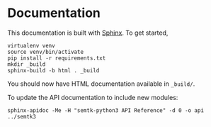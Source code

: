 # Documentation

This documentation is built with
[Sphinx](https://www.sphinx-doc.org/en/master/index.html). To get started,
```
virtualenv venv
source venv/bin/activate
pip install -r requirements.txt
mkdir _build
sphinx-build -b html . _build
```
You should now have HTML documentation available in `_build/`.

To update the API documentation to include new modules:
```
sphinx-apidoc -Me -H "semtk-python3 API Reference" -d 0 -o api ../semtk3
```
